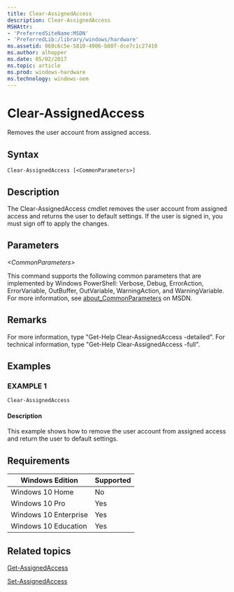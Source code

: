 ```yaml
---
title: Clear-AssignedAccess
description: Clear-AssignedAccess
MSHAttr:
- 'PreferredSiteName:MSDN'
- 'PreferredLib:/library/windows/hardware'
ms.assetid: 068c6c5e-5810-4906-b80f-dce7c1c27410
ms.author: alhopper
ms.date: 05/02/2017
ms.topic: article
ms.prod: windows-hardware
ms.technology: windows-oem
---
```


# Clear-AssignedAccess

Removes the user account from assigned access.

## Syntax

``` syntax
Clear-AssignedAccess [<CommonParameters>]
```
## Description

The Clear-AssignedAccess cmdlet removes the user account from assigned access and returns the user to default settings. If the user is signed in, you must sign off to apply the changes.

## Parameters

<a href="" id="-commonparameters-"></a>*&lt;CommonParameters&gt;*  

This command supports the following common parameters that are implemented by Windows PowerShell: Verbose, Debug, ErrorAction, ErrorVariable, OutBuffer, OutVariable, WarningAction, and WarningVariable. For more information, see [about\_CommonParameters](http://go.microsoft.com/fwlink/p/?linkid=294664) on MSDN.

## Remarks

For more information, type "Get-Help Clear-AssignedAccess -detailed". For technical information, type "Get-Help Clear-AssignedAccess -full".

## Examples

<a href="" id="example-1"></a>
### EXAMPLE 1  

``` syntax
Clear-AssignedAccess
```

#### Description

This example shows how to remove the user account from assigned access and return the user to default settings.

## Requirements

| Windows Edition       | Supported |
|-----------------------|-----------|
| Windows 10 Home       | No        |
| Windows 10 Pro        | Yes       |
| Windows 10 Enterprise | Yes       |
| Windows 10 Education  | Yes       |

## Related topics

[Get-AssignedAccess](get-assignedaccess.md)

[Set-AssignedAccess](set-assignedaccess.md)